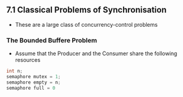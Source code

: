 ## 7.1 Classical Problems of Synchronisation 
- These are a large class of concurrency-control problems 

### The Bounded Buffere Problem 
- Assume that the Producer and the Consumer share the following resources
``` Java
int n;
semaphore mutex = 1;
semaphore empty = n;
semaphore full = 0
```
